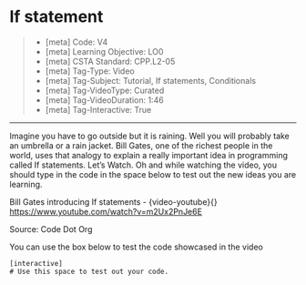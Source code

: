 # If statement
> - [meta] Code: V4
> - [meta] Learning Objective: LO0
> - [meta] CSTA Standard: CPP.L2-05 
> - [meta] Tag-Type: Video
> - [meta] Tag-Subject:  Tutorial, If statements,  Conditionals
> - [meta] Tag-VideoType: Curated
> - [meta] Tag-VideoDuration: 1:46
> - [meta] Tag-Interactive: True

---

Imagine you have to go outside but it is raining. Well you will probably take an umbrella or a rain jacket. Bill Gates, one of the richest people in the world, uses that analogy to explain a really important idea in programming called If statements. Let’s Watch. Oh and while watching the video, you should type in the code in the space below to test out the new ideas you are learning.

Bill Gates introducing If statements - 
{video-youtube}{} https://www.youtube.com/watch?v=m2Ux2PnJe6E

Source: Code Dot Org

You can use the box below to test the code showcased in the video 

```
[interactive]
# Use this space to test out your code.
```
